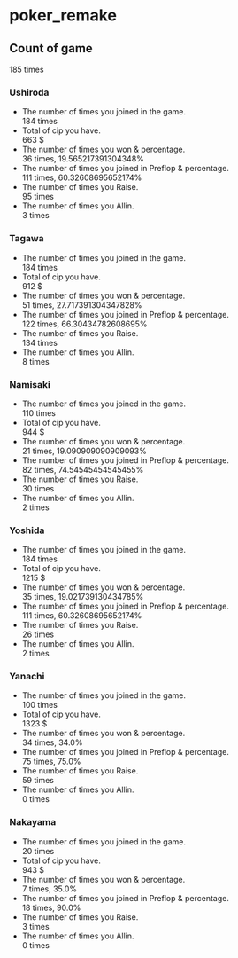 # poker_remake
## Count of game
185
times

### Ushiroda
* The number of times you joined in the game.  
184
times
* Total of cip you have.  
663
$
* The number of times you won & percentage.  
36
times, 19.565217391304348%
* The number of times you joined in Preflop & percentage.  
111
times, 60.32608695652174%
* The number of times you Raise.  
95
times
* The number of times you Allin.  
3
times

### Tagawa
* The number of times you joined in the game.  
184
times
* Total of cip you have.  
912
$
* The number of times you won & percentage.  
51
times, 27.717391304347828%
* The number of times you joined in Preflop & percentage.  
122
times, 66.30434782608695%
* The number of times you Raise.  
134
times
* The number of times you Allin.  
8
times

### Namisaki
* The number of times you joined in the game.  
110
times
* Total of cip you have.  
944
$
* The number of times you won & percentage.  
21
times, 19.090909090909093%
* The number of times you joined in Preflop & percentage.  
82
times, 74.54545454545455%
* The number of times you Raise.  
30
times
* The number of times you Allin.  
2
times

### Yoshida
* The number of times you joined in the game.  
184
times
* Total of cip you have.  
1215
$
* The number of times you won & percentage.  
35
times, 19.021739130434785%
* The number of times you joined in Preflop & percentage.  
111
times, 60.32608695652174%
* The number of times you Raise.  
26
times
* The number of times you Allin.  
2
times

### Yanachi
* The number of times you joined in the game.  
100
times
* Total of cip you have.  
1323
$
* The number of times you won & percentage.  
34
times, 34.0%
* The number of times you joined in Preflop & percentage.  
75
times, 75.0%
* The number of times you Raise.  
59
times
* The number of times you Allin.  
0
times

### Nakayama
* The number of times you joined in the game.  
20
times
* Total of cip you have.  
943
$
* The number of times you won & percentage.  
7
times, 35.0%
* The number of times you joined in Preflop & percentage.  
18
times, 90.0%
* The number of times you Raise.  
3
times
* The number of times you Allin.  
0
times

